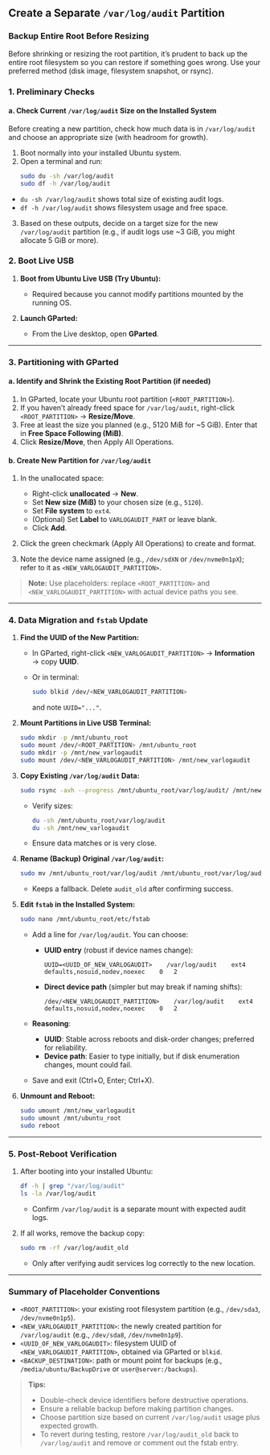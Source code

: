 ## Create a Separate `/var/log/audit` Partition

### Backup Entire Root Before Resizing

Before shrinking or resizing the root partition, it’s prudent to back up the entire root filesystem so you can restore if something goes wrong. Use your preferred method (disk image, filesystem snapshot, or rsync).

### 1. Preliminary Checks

#### a. Check Current `/var/log/audit` Size on the Installed System
Before creating a new partition, check how much data is in `/var/log/audit` and choose an appropriate size (with headroom for growth).

1. Boot normally into your installed Ubuntu system.
2. Open a terminal and run:
   ```bash
   sudo du -sh /var/log/audit
   sudo df -h /var/log/audit
   ```

* `du -sh /var/log/audit` shows total size of existing audit logs.
* `df -h /var/log/audit` shows filesystem usage and free space.

3. Based on these outputs, decide on a target size for the new `/var/log/audit` partition (e.g., if audit logs use \~3 GiB, you might allocate 5 GiB or more).

### 2. Boot Live USB 

1. **Boot from Ubuntu Live USB (Try Ubuntu):**

   * Required because you cannot modify partitions mounted by the running OS.
2. **Launch GParted:**

   * From the Live desktop, open **GParted**.

---

### 3. Partitioning with GParted

#### a. Identify and Shrink the Existing Root Partition (if needed)

1. In GParted, locate your Ubuntu root partition (`<ROOT_PARTITION>`).
2. If you haven’t already freed space for `/var/log/audit`, right-click `<ROOT_PARTITION>` → **Resize/Move**.
3. Free at least the size you planned (e.g., 5120 MiB for \~5 GiB). Enter that in **Free Space Following (MiB)**.
4. Click **Resize/Move**, then Apply All Operations.

#### b. Create New Partition for `/var/log/audit`

1. In the unallocated space:

   * Right-click **unallocated** → **New**.
   * Set **New size (MiB)** to your chosen size (e.g., `5120`).
   * Set **File system** to `ext4`.
   * (Optional) Set **Label** to `VARLOGAUDIT_PART` or leave blank.
   * Click **Add**.
2. Click the green checkmark (Apply All Operations) to create and format.
3. Note the device name assigned (e.g., `/dev/sdXN` or `/dev/nvme0n1pX`); refer to it as `<NEW_VARLOGAUDIT_PARTITION>`.

> **Note:** Use placeholders: replace `<ROOT_PARTITION>` and `<NEW_VARLOGAUDIT_PARTITION>` with actual device paths you see.

---

### 4. Data Migration and `fstab` Update

1. **Find the UUID of the New Partition:**

   * In GParted, right-click `<NEW_VARLOGAUDIT_PARTITION>` → **Information** → copy **UUID**.
   * Or in terminal:

     ```bash
     sudo blkid /dev/<NEW_VARLOGAUDIT_PARTITION>
     ```

     and note `UUID="..."`.

2. **Mount Partitions in Live USB Terminal:**

   ```bash
   sudo mkdir -p /mnt/ubuntu_root
   sudo mount /dev/<ROOT_PARTITION> /mnt/ubuntu_root
   sudo mkdir -p /mnt/new_varlogaudit
   sudo mount /dev/<NEW_VARLOGAUDIT_PARTITION> /mnt/new_varlogaudit
   ```

3. **Copy Existing `/var/log/audit` Data:**

   ```bash
   sudo rsync -avh --progress /mnt/ubuntu_root/var/log/audit/ /mnt/new_varlogaudit/
   ```

   * Verify sizes:

     ```bash
     du -sh /mnt/ubuntu_root/var/log/audit
     du -sh /mnt/new_varlogaudit
     ```
   * Ensure data matches or is very close.

4. **Rename (Backup) Original `/var/log/audit`:**

   ```bash
   sudo mv /mnt/ubuntu_root/var/log/audit /mnt/ubuntu_root/var/log/audit_old
   ```

   * Keeps a fallback. Delete `audit_old` after confirming success.

5. **Edit `fstab` in the Installed System:**

   ```bash
   sudo nano /mnt/ubuntu_root/etc/fstab
   ```

   * Add a line for `/var/log/audit`. You can choose:

     * **UUID entry** (robust if device names change):

       ```
       UUID=<UUID_OF_NEW_VARLOGAUDIT>    /var/log/audit    ext4    defaults,nosuid,nodev,noexec    0   2
       ```
     * **Direct device path** (simpler but may break if naming shifts):

       ```
       /dev/<NEW_VARLOGAUDIT_PARTITION>    /var/log/audit    ext4    defaults,nosuid,nodev,noexec    0   2
       ```
   * **Reasoning**:

     * **UUID**: Stable across reboots and disk-order changes; preferred for reliability.
     * **Device path**: Easier to type initially, but if disk enumeration changes, mount could fail.
   * Save and exit (Ctrl+O, Enter; Ctrl+X).

6. **Unmount and Reboot:**

   ```bash
   sudo umount /mnt/new_varlogaudit
   sudo umount /mnt/ubuntu_root
   sudo reboot
   ```

---

### 5. Post-Reboot Verification

1. After booting into your installed Ubuntu:

   ```bash
   df -h | grep "/var/log/audit"
   ls -la /var/log/audit
   ```

   * Confirm `/var/log/audit` is a separate mount with expected audit logs.
2. If all works, remove the backup copy:

   ```bash
   sudo rm -rf /var/log/audit_old
   ```

   * Only after verifying audit services log correctly to the new location.

---

### Summary of Placeholder Conventions

* `<ROOT_PARTITION>`: your existing root filesystem partition (e.g., `/dev/sda3`, `/dev/nvme0n1p5`).
* `<NEW_VARLOGAUDIT_PARTITION>`: the newly created partition for `/var/log/audit` (e.g., `/dev/sda8`, `/dev/nvme0n1p9`).
* `<UUID_OF_NEW_VARLOGAUDIT>`: filesystem UUID of `<NEW_VARLOGAUDIT_PARTITION>`, obtained via GParted or `blkid`.
* `<BACKUP_DESTINATION>`: path or mount point for backups (e.g., `/media/ubuntu/BackupDrive` or `user@server:/backups`).

> **Tips:**
>
> * Double-check device identifiers before destructive operations.
> * Ensure a reliable backup before making partition changes.
> * Choose partition size based on current `/var/log/audit` usage plus expected growth.
> * To revert during testing, restore `/var/log/audit_old` back to `/var/log/audit` and remove or comment out the fstab entry.

